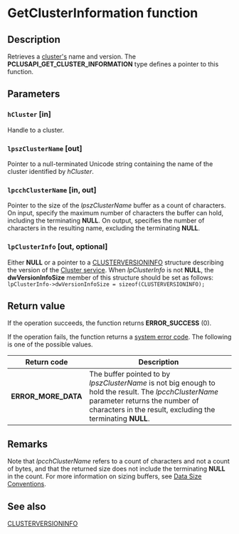 # GetClusterInformation function

## Description

Retrieves a [cluster's](https://learn.microsoft.com/previous-versions/windows/desktop/mscs/c-gly) name and version. The **PCLUSAPI_GET_CLUSTER_INFORMATION** type defines a pointer to this function.

## Parameters

### `hCluster` [in]

Handle to a cluster.

### `lpszClusterName` [out]

Pointer to a null-terminated Unicode string containing the name of the cluster identified by
*hCluster*.

### `lpcchClusterName` [in, out]

Pointer to the size of the *lpszClusterName* buffer as a count of characters. On
input, specify the maximum number of characters the buffer can hold, including the terminating
**NULL**. On output, specifies the number of characters in the resulting name, excluding
the terminating **NULL**.

### `lpClusterInfo` [out, optional]

Either **NULL** or a pointer to a
[CLUSTERVERSIONINFO](https://learn.microsoft.com/previous-versions/windows/desktop/api/clusapi/ns-clusapi-clusterversioninfo) structure describing the version
of the [Cluster service](https://learn.microsoft.com/previous-versions/windows/desktop/mscs/cluster-service). When
*lpClusterInfo* is not **NULL**, the
**dwVersionInfoSize** member of this structure should be set as follows:
`lpClusterInfo->dwVersionInfoSize = sizeof(CLUSTERVERSIONINFO);`

## Return value

If the operation succeeds, the function returns **ERROR_SUCCESS** (0).

If the operation fails, the function returns a
[system error code](https://learn.microsoft.com/windows/desktop/Debug/system-error-codes). The following is one of the
possible values.

| Return code | Description |
| --- | --- |
| **ERROR_MORE_DATA** | The buffer pointed to by *lpszClusterName* is not big enough to hold the result. The *lpcchClusterName* parameter returns the number of characters in the result, excluding the terminating **NULL**. |

## Remarks

Note that *lpcchClusterName* refers to a count of characters and not a count of bytes,
and that the returned size does not include the terminating **NULL** in the count. For more
information on sizing buffers, see
[Data Size Conventions](https://learn.microsoft.com/previous-versions/windows/desktop/mscs/data-size-conventions).

## See also

[CLUSTERVERSIONINFO](https://learn.microsoft.com/previous-versions/windows/desktop/api/clusapi/ns-clusapi-clusterversioninfo)
